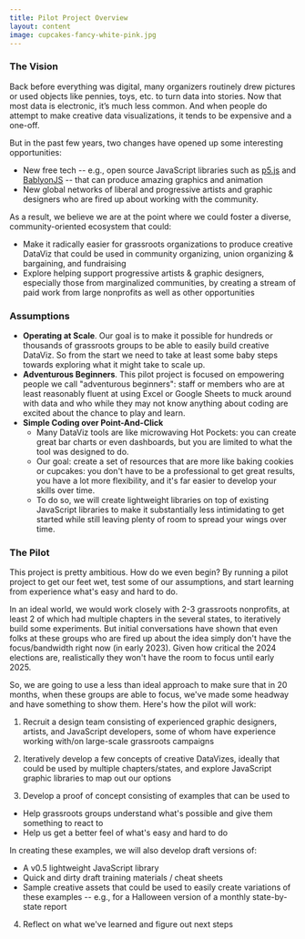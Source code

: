 ```yaml
---
title: Pilot Project Overview
layout: content
image: cupcakes-fancy-white-pink.jpg
---
```


### The Vision 

Back before everything was digital, many organizers routinely drew pictures or used objects like pennies, toys, etc. to turn data into stories. Now that most data is electronic, it’s much less common. And when people do attempt to make creative data visualizations, it tends to be expensive and a one-off.

But in the past few years, two changes have opened up some interesting opportunities:
- New free tech -- e.g., open source JavaScript libraries such as [p5.js](https://p5js.org/) and [BablyonJS](https://www.babylonjs.com/) -- that can produce amazing graphics and animation
- New global networks of liberal and progressive artists and graphic designers who are fired up about working with the community. 

As a result, we believe we are at the point where we could foster a diverse, community-oriented  ecosystem that could:
- Make it radically easier for grassroots organizations to produce creative DataViz that could be used in community organizing, union organizing & bargaining, and fundraising
- Explore helping support progressive artists & graphic designers, especially those from marginalized communities, by creating a stream of paid work from large nonprofits as well as other opportunities 

### Assumptions
- __Operating at Scale__. Our goal is to make it possible for hundreds or thousands of grassroots groups to be able to easily build creative DataViz. So from the start we need to  take at least some  baby steps towards exploring what it might take to scale up.
- __Adventurous Beginners__. This pilot project is focused on empowering people we call "adventurous beginners":  staff or members who are at least reasonably fluent at using Excel or Google Sheets to muck around with data and who while they may not know anything about coding are excited about the chance to play and learn.
- __Simple Coding over Point-And-Click__
  - Many DataViz tools are like microwaving Hot Pockets: you can create great bar charts or even dashboards, but you are limited to what the tool was designed to do. 
  - Our goal: create a set of resources that are more like baking cookies or cupcakes: you don't have to be a professional to get great results, you have a lot more flexibility, and it's far easier to develop your skills over time.  
  - To do so, we will create lightweight libraries on top of existing JavaScript libraries to make it substantially less intimidating to get started while still leaving plenty of room to spread your wings over time.

### The Pilot

This project is pretty ambitious. How do we even begin?  By running a pilot project to get our feet wet, test some of our assumptions, and start learning from experience what's easy and hard to do.

In an ideal world, we would work closely with 2-3 grassroots nonprofits, at least 2 of which had multiple chapters in the several states, to iteratively build some experiments. But initial conversations have shown that even folks at these groups who are fired up about the idea simply don't have the focus/bandwidth right now (in early 2023). Given how critical the 2024 elections are, realistically they won't have the room to focus until early 2025.

So, we are going to use a less than ideal approach to make sure that in 20 months, when these groups are able to focus, we've made some headway and have something to show them. Here's how the pilot will work:

1) Recruit a design team consisting of experienced graphic designers, artists, and JavaScript developers, some of whom have experience working with/on large-scale grassroots campaigns

2) Iteratively develop a few concepts of creative DataVizes, ideally that could be used by multiple chapters/states, and explore JavaScript graphic libraries to map out our options

3) Develop a proof of concept consisting of examples that can be used to 
  - Help grassroots groups understand what's possible and give them something to react to
  - Help us get a better feel of what's easy and hard to do

In creating these examples, we will also develop draft versions of:
- A v0.5 lightweight JavaScript library
- Quick and dirty draft training materials / cheat sheets
- Sample creative assets that could be used to easily create variations of these examples -- e.g., for a Halloween version of a monthly state-by-state report

4) Reflect on what we've learned and figure out next steps
